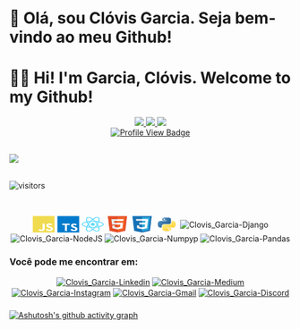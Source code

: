 # 👋 Olá, sou Clóvis Garcia. Seja bem-vindo ao meu Github!
# 🤟🏿 Hi! I'm Garcia, Clóvis. Welcome to my Github!

<div style="display: inline_block" align="center">
  <a href="https://github.com/theviolatorx">
  <img height="180em" src="https://github-readme-stats.vercel.app/api?username=theviolatorx&show_icons=true&theme=dark&include_all_commits=true&count_private=true"/>
  <img height="180em" src="https://github-readme-stats.vercel.app/api/top-langs/?username=theviolatorx&layout=compact&langs_count=7&theme=dark"/>

  <img src ="https://github-readme-streak-stats.herokuapp.com?user=theviolatorx&theme=darcula&hide_border=true&background=FFFFFF00" />
</div>
<div align="center">
  <a href="https://github.com/theviolatorx">
    <img src="https://komarev.com/ghpvc/?username=theviolatorx&style=for-the-badge&color=orange" alt="Profile View Badge"/>
  </a>
</div>

##

<img height="145em" src="https://github-profile-trophy.vercel.app/?username=theviolatorx&theme=discord&no-bg=true&no-frame=true&row=-1&column=-1&title=Followers,Commit,Stars,PullRequest,Repositories,Reviews"/> 

##
![visitors](https://visitor-badge.glitch.me/badge?page_id=theviolatorx.theviolatorx)
##
  
<div style="display: inline_block" align="center"><br>
  <img align="center" alt="Clovis_Garcia-JavaScript" height="30" width="40" src="https://raw.githubusercontent.com/devicons/devicon/master/icons/javascript/javascript-plain.svg">
  <img align="center" alt="Clovis_Garcia-React" height="30" width="40" src="https://raw.githubusercontent.com/devicons/devicon/master/icons/typescript/typescript-plain.svg">
  <img align="center" alt="Clovis_Garcia-React" height="30" width="40" src="https://raw.githubusercontent.com/devicons/devicon/master/icons/react/react-original.svg">
  <img align="center" alt="Clovis_Garcia-HTML" height="30" width="40" src="https://raw.githubusercontent.com/devicons/devicon/master/icons/html5/html5-original.svg">
  <img align="center" alt="Clovis_Garcia-CSS" height="30" width="40" src="https://raw.githubusercontent.com/devicons/devicon/master/icons/css3/css3-original.svg">
  <img align="center" alt="Clovis_Garcia-Python" height="30" width="40" src="https://raw.githubusercontent.com/devicons/devicon/master/icons/python/python-original.svg">
  <img align="center" alt="Clovis_Garcia-Django" height="30" width="40" src="https://cdn.jsdelivr.net/gh/devicons/devicon/icons/django/django-plain.svg">
  <img align="center" alt="Clovis_Garcia-NodeJS" height="30" width="40" src="https://cdn.jsdelivr.net/gh/devicons/devicon/icons/nodejs/nodejs-original.svg">
  <img align="center" alt="Clovis_Garcia-Numpyp" height="30" width="40" src="https://cdn.jsdelivr.net/gh/devicons/devicon/icons/numpy/numpy-original.svg">
  <img align="center" alt="Clovis_Garcia-Pandas" height="30" width="40" src="https://cdn.jsdelivr.net/gh/devicons/devicon/icons/pandas/pandas-original.svg">
</div>
 
### Você pode me encontrar em:
<div style="display: inline_block" align="center">
<a href="https://www.linkedin.com/in/cl%C3%B3vis-garcia-787870a/" target="_top">
<img align="center" alt="Clovis_Garcia-Linkedin" src="https://img.shields.io/badge/linkedin-%230077B5.svg?style=for-the-badge&logo=linkedin&logoColor=white"></a>
  <a href="https://medium.com/@theviolatorx" target="_top">
<img align="center" alt="Clovis_Garcia-Medium" src="https://img.shields.io/badge/Medium-12100E?style=for-the-badge&logo=medium&logoColor=white"></a>
  <a href="https://www.instagram.com/theviolatorx/" target="_top">
<img align="center" alt="Clovis_Garcia-Instagram" src="https://img.shields.io/badge/Instagram-%23E4405F.svg?style=for-the-badge&logo=Instagram&logoColor=white"></a>
<a href="mailto:theviolatorx@gmail.com" target="_top">
<img align="center" alt="Clovis_Garcia-Gmail" src="https://img.shields.io/badge/Gmail-D14836?style=for-the-badge&logo=gmail&logoColor=white"></a>
  <a href="#" target="_top">
<img align="center" alt="Clovis_Garcia-Discord" src="https://img.shields.io/badge/Discord-%235865F2.svg?style=for-the-badge&logo=discord&logoColor=white"></a>
</div>

###

[![Ashutosh's github activity graph](https://github-readme-activity-graph.vercel.app/graph?username=theviolatorx&&bg_color=000519&color=496dfd&line=4dff00&point=6689f5&area=true&hide_border=true)](https://github.com/ashutosh00710/github-readme-activity-graph)



<!-- Ver depois:
<div align="center>
![github contribution grid snake animation](https://raw.githubusercontent.com/salman0ansari/salman0ansari/output/github-contribution-grid-snake-dark.svg#gh-dark-mode-only)![github contribution grid snake animation](https://raw.githubusercontent.com/salman0ansari/salman0ansari/output/github-contribution-grid-snake.svg#gh-light-mode-only)
  </div>

  ---

  
